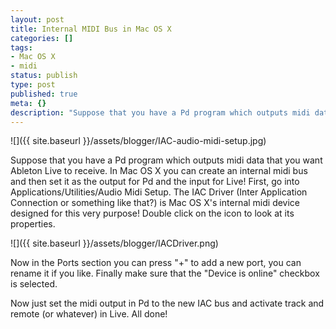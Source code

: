 ```yaml
---
layout: post
title: Internal MIDI Bus in Mac OS X
categories: []
tags:
- Mac OS X
- midi
status: publish
type: post
published: true
meta: {}
description: "Suppose that you have a Pd program which outputs midi data that you want Ableton Live to receive. In Mac OS X you can create an internal midi bus and then"
---
```


![]({{ site.baseurl }}/assets/blogger/IAC-audio-midi-setup.jpg)

Suppose that you have a Pd program which outputs midi data that you want Ableton Live to receive. In Mac OS X you can create an internal midi bus and then set it as the output for Pd and the input for Live! First, go into Applications/Utilities/Audio Midi Setup. The IAC Driver (Inter Application Connection or something like that?) is Mac OS X's internal midi device designed for this very purpose! Double click on the icon to look at its properties.

![]({{ site.baseurl }}/assets/blogger/IACDriver.png)

Now in the Ports section you can press "+" to add a new port, you can rename it if you like. Finally make sure that the "Device is online" checkbox is selected.

Now just set the midi output in Pd to the new IAC bus and activate track and remote (or whatever) in Live. All done!
